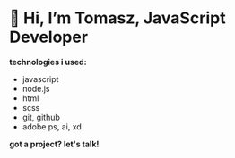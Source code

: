 # 👋 Hi, I’m Tomasz, JavaScript Developer
<!-- i'm looking for a my first real job as a javascript/node.js dev. i can learn new stuff if it's required. -->

**technologies i used:**

* javascript
* node.js
* html
* scss
* git, github
* adobe ps, ai, xd

**got a project? let's talk!**
